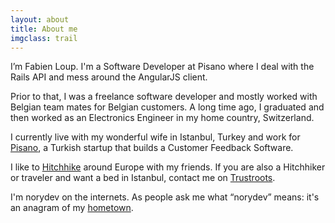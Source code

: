```yaml
---
layout: about
title: About me
imgclass: trail
---
```


<p class="lead" markdown="1">I’m Fabien Loup. I'm a Software Developer at Pisano where I deal with the Rails API and mess around the AngularJS client.</p>

Prior to that, I was a freelance software developer and mostly worked with Belgian team mates for Belgian customers. A long time ago, I graduated and then worked as an Electronics Engineer in my home country, Switzerland.

I currently live with my wonderful wife in Istanbul, Turkey and work for [Pisano](http://www.pisano.co), a Turkish startup that builds a Customer Feedback Software.

I like to [Hitchhike](https://www.somewherexpress.com) around Europe with my friends. If you are also a Hitchhiker or traveler and want a bed in Istanbul, contact me on [Trustroots](https://www.trustroots.org/profile/redfox).

I'm norydev on the internets. As people ask me what “norydev” means: it's an anagram of my [hometown](https://en.wikipedia.org/wiki/Yverdon-les-Bains).
